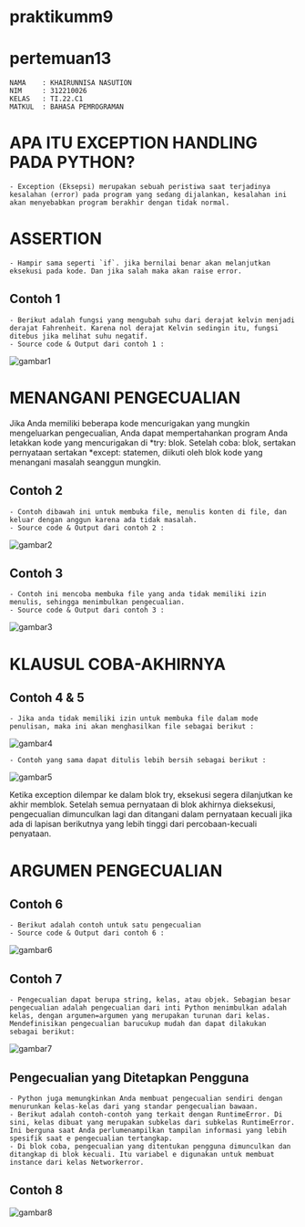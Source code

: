 # praktikumm9
# pertemuan13 
```
NAMA    : KHAIRUNNISA NASUTION
NIM     : 312210026
KELAS   : TI.22.C1
MATKUL  : BAHASA PEMROGRAMAN
```

# APA ITU EXCEPTION HANDLING PADA PYTHON?
    - Exception (Eksepsi) merupakan sebuah peristiwa saat terjadinya kesalahan (error) pada program yang sedang dijalankan, kesalahan ini akan menyebabkan program berakhir dengan tidak normal.

# ASSERTION
    - Hampir sama seperti `if`. jika bernilai benar akan melanjutkan eksekusi pada kode. Dan jika salah maka akan raise error.

## Contoh 1
    - Berikut adalah fungsi yang mengubah suhu dari derajat kelvin menjadi derajat Fahrenheit. Karena nol derajat Kelvin sedingin itu, fungsi ditebus jika melihat suhu negatif.
    - Source code & Output dari contoh 1 :
![gambar1](https://github.com/nisanst11/praktikumm9/blob/master/screenshoot/ica1.jpeg)

# MENANGANI PENGECUALIAN
Jika Anda memiliki beberapa kode mencurigakan yang mungkin mengeluarkan pengecualian, Anda dapat mempertahankan program Anda letakkan kode yang mencurigakan di *try: blok. Setelah coba: blok, sertakan pernyataan sertakan *except: statemen, diikuti oleh blok kode yang menangani masalah seanggun mungkin.

## Contoh 2
    - Contoh dibawah ini untuk membuka file, menulis konten di file, dan keluar dengan anggun karena ada tidak masalah.
    - Source code & Output dari contoh 2 :
![gambar2](https://github.com/nisanst11/praktikumm9/blob/master/screenshoot/ica2.jpeg)

## Contoh 3
    - Contoh ini mencoba membuka file yang anda tidak memiliki izin menulis, sehingga menimbulkan pengecualian.
    - Source code & Output dari contoh 3 :
![gambar3](https://github.com/nisanst11/praktikumm9/blob/master/screenshoot/ica3.jpeg)

# KLAUSUL COBA-AKHIRNYA

## Contoh 4 & 5
    - Jika anda tidak memiliki izin untuk membuka file dalam mode penulisan, maka ini akan menghasilkan file sebagai berikut :
![gambar4](https://github.com/nisanst11/praktikumm9/blob/master/screenshoot/ica4.jpeg)

    - Contoh yang sama dapat ditulis lebih bersih sebagai berikut :
![gambar5](https://github.com/nisanst11/praktikumm9/blob/master/screenshoot/ica5.jpeg)

Ketika exception dilempar ke dalam blok try, eksekusi segera dilanjutkan ke akhir memblok. Setelah semua pernyataan di blok akhirnya dieksekusi, pengecualian dimunculkan lagi dan ditangani dalam pernyataan kecuali jika ada di lapisan berikutnya yang lebih tinggi dari percobaan-kecuali penyataan.

# ARGUMEN PENGECUALIAN

## Contoh 6
    - Berikut adalah contoh untuk satu pengecualian
    - Source code & Output dari contoh 6 :
![gambar6](https://github.com/nisanst11/praktikumm9/blob/master/screenshoot/ica6.jpeg)

## Contoh 7
    - Pengecualian dapat berupa string, kelas, atau objek. Sebagian besar pengecualian adalah pengecualian dari inti Python menimbulkan adalah kelas, dengan argumen=argumen yang merupakan turunan dari kelas. Mendefinisikan pengecualian barucukup mudah dan dapat dilakukan sebagai berikut:
![gambar7](https://github.com/nisanst11/praktikumm9/blob/master/screenshoot/ica7.jpeg)

## Pengecualian yang Ditetapkan Pengguna
    - Python juga memungkinkan Anda membuat pengecualian sendiri dengan menurunkan kelas-kelas dari yang standar pengecualian bawaan.
    - Berikut adalah contoh-contoh yang terkait dengan RuntimeError. Di sini, kelas dibuat yang merupakan subkelas dari subkelas RuntimeError. Ini berguna saat Anda perlumenampilkan tampilan informasi yang lebih spesifik saat e pengecualian tertangkap.
    - Di blok coba, pengecualian yang ditentukan pengguna dimunculkan dan ditangkap di blok kecuali. Itu variabel e digunakan untuk membuat instance dari kelas Networkerror.

## Contoh 8
![gambar8](https://github.com/nisanst11/praktikumm9/blob/master/screenshoot/ica8.jpeg)
